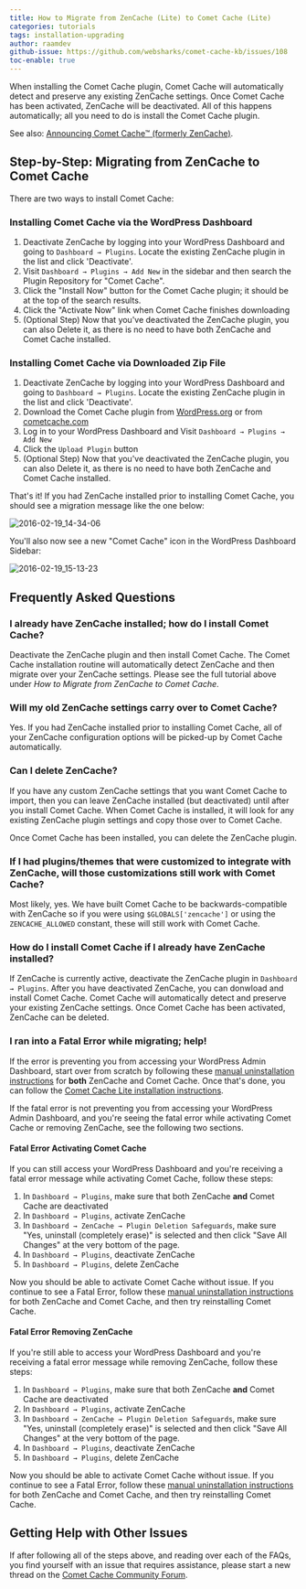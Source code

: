 ```yaml
---
title: How to Migrate from ZenCache (Lite) to Comet Cache (Lite)
categories: tutorials
tags: installation-upgrading
author: raamdev
github-issue: https://github.com/websharks/comet-cache-kb/issues/108
toc-enable: true
---
```


When installing the Comet Cache plugin, Comet Cache will automatically detect and preserve any existing ZenCache settings. Once Comet Cache has been activated, ZenCache will be deactivated. All of this happens automatically; all you need to do is install the Comet Cache plugin.

See also: [Announcing Comet Cache™ (formerly ZenCache)](http://cometcache.com/announcing-comet-cache-formerly-zencache/).

## Step-by-Step: Migrating from ZenCache to Comet Cache

There are two ways to install Comet Cache:

### Installing Comet Cache via the WordPress Dashboard

1. Deactivate ZenCache by logging into your WordPress Dashboard and going to `Dashboard → Plugins`. Locate the existing ZenCache plugin in the list and click 'Deactivate'.
1. Visit `Dashboard → Plugins → Add New` in the sidebar and then search the Plugin Repository for "Comet Cache".
1. Click the "Install Now" button for the Comet Cache plugin; it should be at the top of the search results.
1. Click the "Activate Now" link when Comet Cache finishes downloading
1. (Optional Step) Now that you've deactivated the ZenCache plugin, you can also Delete it, as there is no need to have both ZenCache and Comet Cache installed.

### Installing Comet Cache via Downloaded Zip File

1. Deactivate ZenCache by logging into your WordPress Dashboard and going to `Dashboard → Plugins`. Locate the existing ZenCache plugin in the list and click 'Deactivate'.
1. Download the Comet Cache plugin from [WordPress.org](https://wordpress.org/plugins/comet-cache/) or from [cometcache.com](https://cometcache.com/account/)
1. Log in to your WordPress Dashboard and Visit `Dashboard → Plugins → Add New`
1. Click the `Upload Plugin` button
1. (Optional Step) Now that you've deactivated the ZenCache plugin, you can also Delete it, as there is no need to have both ZenCache and Comet Cache installed.

That's it! If you had ZenCache installed prior to installing Comet Cache, you should see a migration message like the one below:

![2016-02-19_14-34-06](https://cloud.githubusercontent.com/assets/53005/13186801/d8dcc72c-d715-11e5-987e-4936658d734f.png)

You'll also now see a new "Comet Cache" icon in the WordPress Dashboard Sidebar:

![2016-02-19_15-13-23](https://cloud.githubusercontent.com/assets/53005/13187775/64c1fce4-d71b-11e5-9dcb-aa291a4ebbba.png)

## Frequently Asked Questions

### I already have ZenCache installed; how do I install Comet Cache?

Deactivate the ZenCache plugin and then install Comet Cache. The Comet Cache installation routine will automatically detect ZenCache and then migrate over your ZenCache settings. Please see the full tutorial above under _How to Migrate from ZenCache to Comet Cache_.

### Will my old ZenCache settings carry over to Comet Cache?

Yes. If you had ZenCache installed prior to installing Comet Cache, all of your ZenCache configuration options will be picked-up by Comet Cache automatically.

### Can I delete ZenCache?

If you have any custom ZenCache settings that you want Comet Cache to import, then you can leave ZenCache installed (but deactivated) until after you install Comet Cache. When Comet Cache is installed, it will look for any existing ZenCache plugin settings and copy those over to Comet Cache.

Once Comet Cache has been installed, you can delete the ZenCache plugin.

### If I had plugins/themes that were customized to integrate with ZenCache, will those customizations still work with Comet Cache?

Most likely, yes. We have built Comet Cache to be backwards-compatible with ZenCache so if you were using `$GLOBALS['zencache']` or using the `ZENCACHE_ALLOWED` constant, these will still work with Comet Cache.

### How do I install Comet Cache if I already have ZenCache installed?

If ZenCache is currently active, deactivate the ZenCache plugin in `Dashboard → Plugins`. After you have deactivated ZenCache, you can donwload and install Comet Cache. Comet Cache will automatically detect and preserve your existing ZenCache settings. Once Comet Cache has been activated, ZenCache can be deleted.

### I ran into a Fatal Error while migrating; help!

If the error is preventing you from accessing your WordPress Admin Dashboard, start over from scratch by following these [manual uninstallation instructions](https://cometcache.com/kb-article/how-do-i-uninstall-comet-cache/#toc-86754ab8) for **both** ZenCache and Comet Cache. Once that's done, you can follow the [Comet Cache Lite installation instructions](https://cometcache.com/lite-installation/).

If the fatal error is not preventing you from accessing your WordPress Admin Dashboard, and you're seeing the fatal error while activating Comet Cache or removing ZenCache, see the following two sections.

#### Fatal Error Activating Comet Cache

If you can still access your WordPress Dashboard and you're receiving a fatal error message while activating Comet Cache, follow these steps:

1. In `Dashboard → Plugins`, make sure that both ZenCache **and** Comet Cache are deactivated
2. In `Dashboard → Plugins`, activate ZenCache
3. In `Dashboard → ZenCache → Plugin Deletion Safeguards`, make sure "Yes, uninstall (completely erase)" is selected and then click "Save All Changes" at the very bottom of the page.
4. In `Dashboard → Plugins`, deactivate ZenCache
5. In `Dashboard → Plugins`, delete ZenCache

Now you should be able to activate Comet Cache without issue. If you continue to see a Fatal Error, follow these [manual uninstallation instructions](https://cometcache.com/kb-article/how-do-i-uninstall-comet-cache/#toc-86754ab8) for both ZenCache and Comet Cache, and then try reinstalling Comet Cache.

#### Fatal Error Removing ZenCache

If you're still able to access your WordPress Dashboard and you're receiving a fatal error message while removing ZenCache, follow these steps:

1. In `Dashboard → Plugins`, make sure that both ZenCache **and** Comet Cache are deactivated
2. In `Dashboard → Plugins`, activate ZenCache
3. In `Dashboard → ZenCache → Plugin Deletion Safeguards`, make sure "Yes, uninstall (completely erase)" is selected and then click "Save All Changes" at the very bottom of the page.
4. In `Dashboard → Plugins`, deactivate ZenCache
5. In `Dashboard → Plugins`, delete ZenCache

Now you should be able to activate Comet Cache without issue. If you continue to see a Fatal Error, follow these [manual uninstallation instructions](https://cometcache.com/kb-article/how-do-i-uninstall-comet-cache/#toc-86754ab8) for both ZenCache and Comet Cache, and then try reinstalling Comet Cache.

## Getting Help with Other Issues

If after following all of the steps above, and reading over each of the FAQs, you find yourself with an issue that requires assistance, please start a new thread on the [Comet Cache Community Forum](https://cometcache.com/r/community-forum/).
